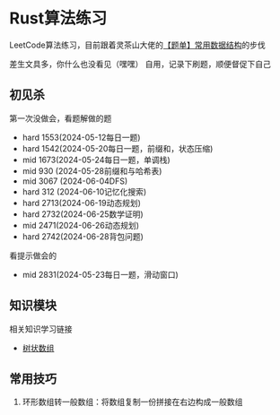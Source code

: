 # Rust算法练习
LeetCode算法练习，目前跟着灵茶山大佬的[【题单】常用数据结构](https://leetcode.cn/circle/discuss/mOr1u6/)的步伐

差生文具多，你什么也没看见（嘿嘿）
自用，记录下刷题，顺便督促下自己

## 初见杀

第一次没做会，看题解做的题
- hard 1553(2024-05-12每日一题)
- hard 1542(2024-05-20每日一题，前缀和，状态压缩)
- mid  1673(2024-05-24每日一题，单调栈)
- mid  930 (2024-05-28前缀和与哈希表)
- mid 3067 (2024-06-04DFS)
- hard 312 (2024-06-10记忆化搜索)
- hard 2713(2024-06-19动态规划)
- hard 2732(2024-06-25数学证明)
- mid 2471(2024-06-26动态规划)
- hard 2742(2024-06-28背包问题)

看提示做会的
- mid  2831(2024-05-23每日一题，滑动窗口)

## 知识模块

相关知识学习链接

- [树状数组](https://leetcode.cn/problems/range-sum-query-mutable/solutions/2524481/dai-ni-fa-ming-shu-zhuang-shu-zu-fu-shu-lyfll/)

## 常用技巧
1. 环形数组转一般数组：将数组复制一份拼接在右边构成一般数组